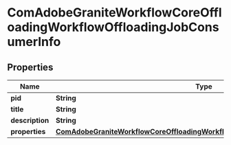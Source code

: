 

# ComAdobeGraniteWorkflowCoreOffloadingWorkflowOffloadingJobConsumerInfo

## Properties

Name | Type | Description | Notes
------------ | ------------- | ------------- | -------------
**pid** | **String** |  |  [optional]
**title** | **String** |  |  [optional]
**description** | **String** |  |  [optional]
**properties** | [**ComAdobeGraniteWorkflowCoreOffloadingWorkflowOffloadingJobConsumerProperties**](ComAdobeGraniteWorkflowCoreOffloadingWorkflowOffloadingJobConsumerProperties.md) |  |  [optional]



